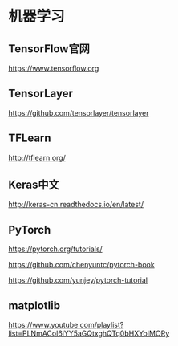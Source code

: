 机器学习
=========

## TensorFlow官网

https://www.tensorflow.org

## TensorLayer

https://github.com/tensorlayer/tensorlayer

## TFLearn

http://tflearn.org/

## Keras中文

http://keras-cn.readthedocs.io/en/latest/

## PyTorch

https://pytorch.org/tutorials/

https://github.com/chenyuntc/pytorch-book

https://github.com/yunjey/pytorch-tutorial

## matplotlib

https://www.youtube.com/playlist?list=PLNmACol6lYY5aGQtxghQTq0bHXYoIMORy

